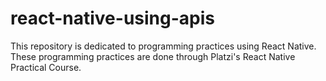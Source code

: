 # react-native-using-apis
This repository is dedicated to programming practices using React Native. These programming practices are done through Platzi's React Native Practical Course.
